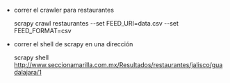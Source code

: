 - correr el crawler para restaurantes

    scrapy crawl restaurantes --set FEED_URI=data.csv --set FEED_FORMAT=csv

- correr el shell de scrapy en una dirección

    scrapy shell http://www.seccionamarilla.com.mx/Resultados/restaurantes/jalisco/guadalajara/1
